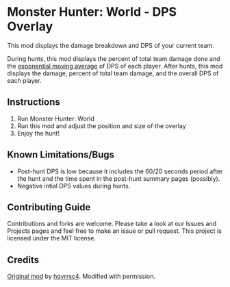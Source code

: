 # Monster Hunter: World - DPS Overlay

This mod displays the damage breakdown and DPS of your current team. 

During hunts, this mod displays the percent of total team damage done and the [exponential moving average](https://en.wikipedia.org/wiki/Moving_average#Exponential_moving_average) of DPS of each player. After hunts, this mod displays the damage, percent of total team damage, and the overall DPS of each player.


## Instructions

1. Run Monster Hunter: World
2. Run this mod and adjust the position and size of the overlay
3. Enjoy the hunt!

## Known Limitations/Bugs

- Post-hunt DPS is low because it includes the 60/20 seconds period after the hunt and the time spent in the post-hunt summary pages (possibly).
- Negative intial DPS values during hunts.

## Contributing Guide

Contributions and forks are welcome. Please take a look at our Issues and Projects pages and feel free to make an issue or pull request. This project is licensed under the MIT license.

## Credits

[Original mod](https://www.nexusmods.com/monsterhunterworld/mods/88) by [hqvrrsc4](https://www.nexusmods.com/monsterhunterworld/users/7950104). Modified with permission.
